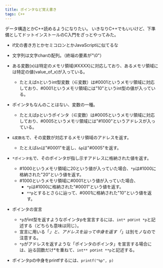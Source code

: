 ```yaml
---
title: ポインタなど覚え書き
tags: C++
---
```

データ構造とかC++読めるようになりたい。 いきなりC++でもいいけど、下準備としてドットインストールのC入門をざっとやってみた。

  * if文の書き方とかセミコロンとかJavaScriptiに似てるな

  * 文字列は文字charの配列。（終端の要素が"\0"）

  * ある変数(x)は特定のメモリ領域(#XXXX)に対応しており、あるメモリ領域には特定の値(value_of_x)が入っている。

    * たとえばnというint型変数（∈変数）は#0001というメモリ領域に対応しており、#0001というメモリ領域には"10"というint型の値が入っている。
  * ポインタもなんのことはない、変数の一種。

    * たとえばpというポインタ（∈変数）は#0005というメモリ領域に対応しており、#0005というメモリ領域には"#1000"というアドレスが入っている。
  * `&変数名`で、その変数が対応するメモリ領域のアドレスを返す。

    * たとえば`&n`は"#0001"を返し、`&p`は"#0005"を返す。
  * `*ポインタ名`で、そのポインタが指し示すアドレスに格納された値を返す。

    * #1000というメモリ領域に20という値が入っていた場合、`*p`は#1000に格納された"20"という値を返す。
    * #1000というメモリ領域に#0001という値が入っていた場合、 
      * `*p`は#1000に格納された"#0001"という値を返す。
      * `**p`とするとさらに辿って、#0001に格納された"10"という値を返す。
  * ポインタの宣言

    * `*p`がint型を返すようなポインタpを宣言するには、`int* p`or`int *p`と記述する（どちらも意味は同じ）。
    * 宣言に用いる「*」と、アドレスを辿って中身を返す「*」は別モノなので注意する。
    * `*p`がアドレスを返すような「ポインタのポインタ」を宣言する場合には、辿る回数だけ*を重ねて、`int** p`or`int **p`と記述する。
  * ポインタpの中身をprintfするには、`printf("%p", p)`